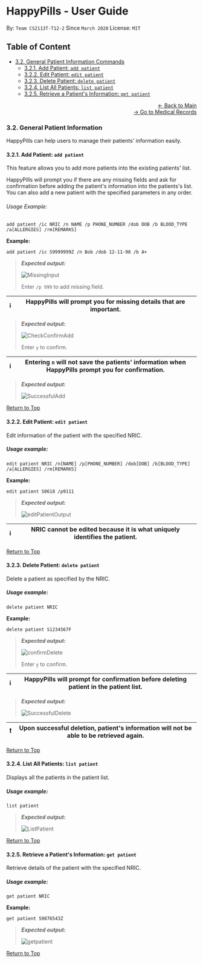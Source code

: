 # HappyPills - User Guide
By: `Team CS2113T-T12-2` Since `March 2020` License: `MIT`

## Table of Content
* [3.2. General Patient Information Commands](#32-general-patient-information)
    + [3.2.1. Add Patient: `add patient`](#321-add-patient-add-patient)
    + [3.2.2. Edit Patient: `edit patient`](#322-edit-patient-edit-patient)
    + [3.2.3. Delete Patient: `delete patient`](#323-delete-patient-delete-patient)
    + [3.2.4. List All Patients: `list patient`](#324-list-all-patients-list-patient)
    + [3.2.5. Retrieve a Patient's Information: `get patient`](#325-retrieve-a-patients-information-get-patient)

<div align="right"><a href="https://ay1920s2-cs2113t-t12-2.github.io/tp/UserGuide-Main.html"> &#8592; Back to Main </a></div>

<div align="right"><a href="https://ay1920s2-cs2113t-t12-2.github.io/tp/UserGuide-Records.html"> &#8594; Go to Medical Records </a></div>

### 3.2. General Patient Information

HappyPills can help users to manage their patients' information easily. 

#### 3.2.1. Add Patient: `add patient`

This feature allows you to add more patients into the existing patients' list.
 
HappyPills will prompt you if there are any missing fields and ask for confirmation before adding the patient's information into the patients's list.  
You can also add a new patient with the specified parameters in any order.


###### Usage Example:   

    add patient /ic NRIC /n NAME /p PHONE_NUMBER /dob DOB /b BLOOD_TYPE /a[ALLERGIES] /rm[REMARKS]
    
**Example:**

    add patient /ic S9999999Z /n Bob /dob 12-11-98 /b A+
    
>***Expected output:***
>
>![MissingInput](https://github.com/itskesin/tp/blob/kesin-TextUi/docs/images/MissingAddPatientInput.PNG "Missing Add Ouput")
>
> Enter `/p 999` to add missing field.

:information_source: | HappyPills will prompt you for missing details that are important.
---------------------|-------------------------------------------------------------------

> ***Expected output:***
>
>   ![CheckConfirmAdd](https://github.com/NyanWunPaing/tp/blob/Nyan-HappyPills/docs/images/addConfirm.PNG "Add Confirmation Ouput")
>
> Enter `y` to confirm.

:information_source: | Entering `n` will not save the patients' information when HappyPills prompt you for confirmation.
---------------------|--------------------------------------------------------------------------------------------------

> ***Expected output:***
>    
>  ![SuccessfulAdd](https://github.com/itskesin/tp/blob/kesin-TextUi/docs/images/SuccessfullyAddedPatientInformation.PNG "Successfully Added Ouput")

 [Return to Top](#Table-of-Content)
 
#### 3.2.2. Edit Patient: `edit patient`

Edit information of the patient with the specified NRIC. 

##### Usage example: 
 
    edit patient NRIC /n[NAME] /p[PHONE_NUMBER] /dob[DOB] /b[BLOOD_TYPE] /a[ALLERGIES] /rm[REMARKS]

**Example:**

    edit patient S0618 /p9111

> ***Expected output:***
>
> ![editPatientOutput](https://github.com/NyanWunPaing/tp/blob/Nyan-HappyPills/docs/images/EditCommandOutput.PNG "Edit Patient Ouput")

:information_source: | NRIC cannot be edited because it is what uniquely identifies the patient.
---------------------|--------------------------------------------------------------------------

 [Return to Top](#Table-of-Content)
 
#### 3.2.3. Delete Patient: `delete patient`

Delete a patient as specified by the NRIC. 

##### Usage example: 

    delete patient NRIC
    
**Example:**

    delete patient S1234567F

> ***Expected output:***
>
> ![confirmDelete](https://github.com/itskesin/tp/blob/kesin-TextUi/docs/images/ConfirmationDeletion.PNG "Delete Confirmation Ouput")
>
> Enter `y` to confirm.

:information_source: | HappyPills will prompt for confirmation before deleting patient in the patient list.  
---------------------|-------------------------------------------------------------------

> ***Expected output:***
>    
>  ![SuccessfulDelete](https://github.com/itskesin/tp/blob/kesin-TextUi/docs/images/DeleteSuccessful.PNG "Successfully Deleted Ouput")

:heavy_exclamation_mark: | Upon successful deletion, patient's information will not be able to be retrieved again. 
-------------------------|-------------------------------------------------------------------

 [Return to Top](#Table-of-Content)

#### 3.2.4. List All Patients: `list patient`

Displays all the patients in the patient list. 

##### Usage example: 

    list patient
    
> ***Expected output:***
>
> ![ListPatient](https://github.com/itskesin/tp/blob/kesin-TextUi/docs/images/ListPatientOutput.PNG "List Ouput")  

 [Return to Top](#Table-of-Content)

#### 3.2.5. Retrieve a Patient's Information: `get patient`

Retrieve details of the patient with the specified NRIC.

##### Usage example: 

    get patient NRIC
    
**Example:**

    get patient S9876543Z
    
> ***Expected output:***
>
> ![getpatient](https://github.com/itskesin/tp/blob/kesin-TextUi/docs/images/GetPatientOutput.PNG "Get Ouput")

 [Return to Top](#Table-of-Content)
